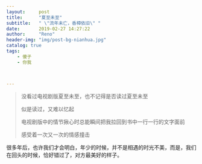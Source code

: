 ```yaml
---
layout:     post
title:      "夏至未至"
subtitle:   " \"流年未亡，香樟依旧\" "
date:       2019-02-27 14:27:22
author:     "Reno"
header-img: "img/post-bg-nianhua.jpg"
catalog: true
tags:
    - 傻子
    - 你我



---
```


> 没看过电视剧版夏至未至，也不记得是否读过夏至未至
>
> 似是读过，又难以忆起
>
> 电视剧版中的情节揪心时总能瞬间把我拉回到书中一行一行的文字面前
>
> 感受着一次又一次的情感撞击  

很多年后，也许我们才会明白，年少的时候，并不是相遇的时光不美，而是，我们在回头的时候，恰好错过了，对方最美好的样子。

